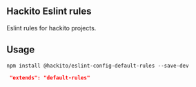 Hackito Eslint rules
--------------------

Eslint rules for hackito projects.

Usage
-----

```
npm install @hackito/eslint-config-default-rules --save-dev
```

```json
 "extends": "default-rules"
```
